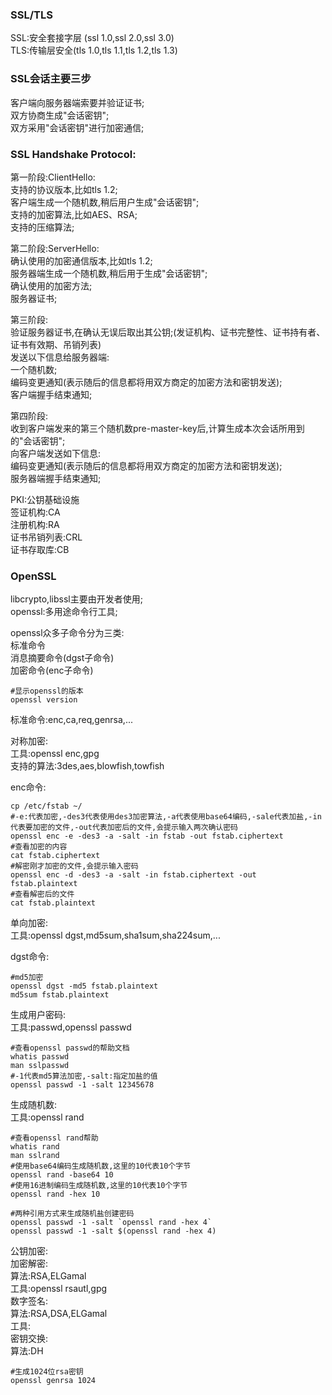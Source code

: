 ### SSL/TLS  
SSL:安全套接字层 (ssl 1.0,ssl 2.0,ssl 3.0)  
TLS:传输层安全(tls 1.0,tls 1.1,tls 1.2,tls 1.3)

### SSL会话主要三步 
客户端向服务器端索要并验证证书;  
双方协商生成"会话密钥";  
双方采用"会话密钥"进行加密通信;  

### SSL Handshake Protocol:  

第一阶段:ClientHello:  
支持的协议版本,比如tls 1.2;  
客户端生成一个随机数,稍后用户生成"会话密钥";    
支持的加密算法,比如AES、RSA;  
支持的压缩算法;  

第二阶段:ServerHello:  
确认使用的加密通信版本,比如tls 1.2;  
服务器端生成一个随机数,稍后用于生成"会话密钥";  
确认使用的加密方法;  
服务器证书;  

第三阶段:  
验证服务器证书,在确认无误后取出其公钥;(发证机构、证书完整性、证书持有者、证书有效期、吊销列表)  
发送以下信息给服务器端:  
一个随机数;  
编码变更通知(表示随后的信息都将用双方商定的加密方法和密钥发送);  
客户端握手结束通知;  

第四阶段:  
收到客户端发来的第三个随机数pre-master-key后,计算生成本次会话所用到的"会话密钥";  
向客户端发送如下信息:  
编码变更通知(表示随后的信息都将用双方商定的加密方法和密钥发送);  
服务器端握手结束通知;  


PKI:公钥基础设施  
签证机构:CA  
注册机构:RA  
证书吊销列表:CRL  
证书存取库:CB  

### OpenSSL  
libcrypto,libssl主要由开发者使用;    
openssl:多用途命令行工具;  

openssl众多子命令分为三类:  
标准命令  
消息摘要命令(dgst子命令)  
加密命令(enc子命令)  

```shell
#显示openssl的版本
openssl version
```
标准命令:enc,ca,req,genrsa,...  

对称加密:  
工具:openssl enc,gpg  
支持的算法:3des,aes,blowfish,towfish  

enc命令:  
```shell
cp /etc/fstab ~/
#-e:代表加密,-des3代表使用des3加密算法,-a代表使用base64编码,-sale代表加盐,-in代表要加密的文件,-out代表加密后的文件,会提示输入两次确认密码
openssl enc -e -des3 -a -salt -in fstab -out fstab.ciphertext
#查看加密的内容
cat fstab.ciphertext
#解密刚才加密的文件,会提示输入密码
openssl enc -d -des3 -a -salt -in fstab.ciphertext -out fstab.plaintext
#查看解密后的文件
cat fstab.plaintext
```

单向加密:  
工具:openssl dgst,md5sum,sha1sum,sha224sum,...   

dgst命令:  
```shell
#md5加密
openssl dgst -md5 fstab.plaintext
md5sum fstab.plaintext
```

生成用户密码:  
工具:passwd,openssl passwd
```shell
#查看openssl passwd的帮助文档
whatis passwd
man sslpasswd
#-1代表md5算法加密,-salt:指定加盐的值
openssl passwd -1 -salt 12345678
```

生成随机数:  
工具:openssl rand  

```shell
#查看openssl rand帮助
whatis rand
man sslrand
#使用base64编码生成随机数,这里的10代表10个字节
openssl rand -base64 10
#使用16进制编码生成随机数,这里的10代表10个字节
openssl rand -hex 10

#两种引用方式来生成随机盐创建密码
openssl passwd -1 -salt `openssl rand -hex 4`
openssl passwd -1 -salt $(openssl rand -hex 4)
```

公钥加密:  
加密解密:  
算法:RSA,ELGamal  
工具:openssl rsautl,gpg  
数字签名:  
算法:RSA,DSA,ELGamal  
工具:  
密钥交换:  
算法:DH  

```shell
#生成1024位rsa密钥
openssl genrsa 1024
```













